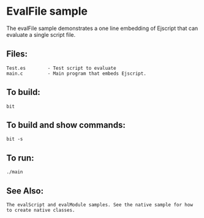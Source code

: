 EvalFile sample
===

The evalFile sample demonstrates a one line embedding of Ejscript that can 
evaluate a single script file.

## Files:

    Test.es        - Test script to evaluate
    main.c         - Main program that embeds Ejscript.

## To build:

    bit

## To build and show commands:

    bit -s

## To run:

    ./main

## See Also:

    The evalScript and evalModule samples. See the native sample for how to create native classes.
